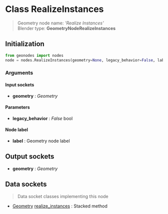 
# Class RealizeInstances

> Geometry node name: _'Realize Instances'_<br>Blender type:  **GeometryNodeRealizeInstances**

## Initialization


```python
from geonodes import nodes
node = nodes.RealizeInstances(geometry=None, legacy_behavior=False, label=None)
```


### Arguments


#### Input sockets



- **geometry** : _Geometry_



#### Parameters



- **legacy_behavior** : _False_ bool



#### Node label



- **label** : Geometry node label



## Output sockets



- **geometry** : _Geometry_



## Data sockets

> Data socket classes implementing this node


- [Geometry](../sockets/Geometry.md) [realize_instances](../sockets/Geometry.md#realize_instances) : Stacked method



